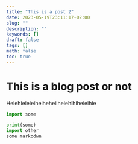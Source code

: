 ```yaml
---
title: "This is a post 2"
date: 2023-05-19T23:11:17+02:00
slug: ""
description: ""
keywords: []
draft: false
tags: []
math: false
toc: true
---
```


# This is a blog post or not

Heiehieieieiheiheheiiheiehihiheieihie

```python
import some

print(some)
import other
some markodwn

```

